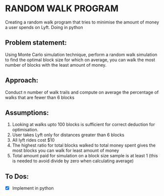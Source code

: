 # RANDOM WALK PROGRAM
Creating a random walk program that tries to minimise the amount of money a user spends on Lyft. Doing in python

## Problem statement:
Using Monte Carlo simulation technique, perform a random walk simulation to find the optimal block size for which on average, you can walk the most number of blocks with the least amount of money.

## Approach:
Conduct n number of walk trails and compute on average the percentage of walks that are fewer than 6 blocks


## Assumptions:
   1. Looking at walks upto 100 blocks is sufficient for correct deduction for optimisation. 
   1. User takes Lyft only for distances greater than 6 blocks
   1. All lyft rides cost $10
   1. The highest ratio for total blocks walked to total money spent gives the most blocks you can walk for least amount of money
   1. Total amount paid for simulation on a block size sample is at least 1 (this is needed to avoid divide by zero when calculating average) 


## To Dos:
- [X] Implement in python 

